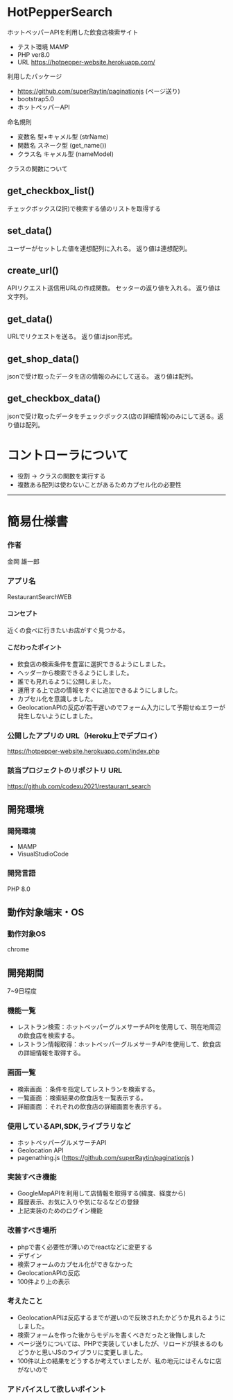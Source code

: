 # HotPepperSearch
ホットペッパーAPIを利用した飲食店検索サイト
- テスト環境 MAMP
- PHP ver8.0
- URL https://hotpepper-website.herokuapp.com/

利用したパッケージ
- https://github.com/superRaytin/paginationjs (ページ送り)
- bootstrap5.0
- ホットペッパーAPI

命名規則
- 変数名 型+キャメル型 (strName)
- 関数名 スネーク型 (get_name())
- クラス名 キャメル型 (nameModel)


クラスの関数について

## get_checkbox_list()
チェックボックス(2択)で検索する値のリストを取得する

## set_data()
ユーザーがセットした値を連想配列に入れる。
返り値は連想配列。

## create_url()
APIリクエスト送信用URLの作成関数。
セッターの返り値を入れる。
返り値は文字列。

## get_data()
URLでリクエストを送る。
返り値はjson形式。

## get_shop_data()
jsonで受け取ったデータを店の情報のみにして送る。
返り値は配列。

## get_checkbox_data()
jsonで受け取ったデータをチェックボックス(店の詳細情報)のみにして送る。返り値は配列。

# コントローラについて
- 役割 -> クラスの関数を実行する
- 複数ある配列は使わないことがあるためカプセル化の必要性
-------------------------------


# 簡易仕様書

### 作者
金岡 雄一郎
### アプリ名
RestaurantSearchWEB

#### コンセプト
近くの食べに行きたいお店がすぐ見つかる。


#### こだわったポイント
- 飲食店の検索条件を豊富に選択できるようにしました。
- ヘッダーから検索できるようにしました。
- 誰でも見れるように公開しました。
- 運用する上で店の情報をすぐに追加できるようにしました。
- カプセル化を意識しました。
- GeolocationAPIの反応が若干遅いのでフォーム入力にして予期せぬエラーが発生しないようにしました。

### 公開したアプリの URL（Heroku上でデプロイ）
https://hotpepper-website.herokuapp.com/index.php

### 該当プロジェクトのリポジトリ URL
https://github.com/codexu2021/restaurant_search

## 開発環境
### 開発環境
- MAMP
- VisualStudioCode

### 開発言語
PHP 8.0

## 動作対象端末・OS
### 動作対象OS
chrome

## 開発期間
7~9日程度

### 機能一覧
- レストラン検索：ホットペッパーグルメサーチAPIを使用して、現在地周辺の飲食店を検索する。
- レストラン情報取得：ホットペッパーグルメサーチAPIを使用して、飲食店の詳細情報を取得する。


### 画面一覧
- 検索画面 ：条件を指定してレストランを検索する。
- 一覧画面 ：検索結果の飲食店を一覧表示する。
- 詳細画面 ：それぞれの飲食店の詳細画面を表示する。

### 使用しているAPI,SDK,ライブラリなど
- ホットペッパーグルメサーチAPI
- Geolocation API
- pagenathing.js (https://github.com/superRaytin/paginationjs )

### 実装すべき機能
- GoogleMapAPIを利用して店情報を取得する(緯度、経度から)
- 履歴表示、お気に入りや気になるなどの登録
- 上記実装のためのログイン機能

### 改善すべき場所
- phpで書く必要性が薄いのでreactなどに変更する
- デザイン
- 検索フォームのカプセル化ができなかった
- GeolocationAPIの反応
- 100件より上の表示

### 考えたこと
- GeolocationAPIは反応するまでが遅いので反映されたかどうか見れるようにしました。
- 検索フォームを作った後からモデルを書くべきだったと後悔しました
- ページ送りについては、PHPで実装していましたが、リロードが挟まるのもどうかと思いJSのライブラリに変更しました。
- 100件以上の結果をどうするか考えていましたが、私の地元にはそんなに店がないので


### アドバイスして欲しいポイント





